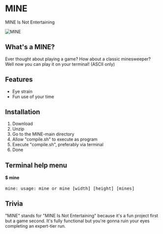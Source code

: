 <!-- README.md

MIT License

Copyright (C) 2022 Stefanos "Steven" Tsakiris

Permission is hereby granted, free of charge, to any person obtaining a copy
of this software and associated documentation files (the "Software"), to deal
in the Software without restriction, including without limitation the rights
to use, copy, modify, merge, publish, distribute, sublicense, and/or sell
copies of the Software, and to permit persons to whom the Software is
furnished to do so, subject to the following conditions:

The above copyright notice and this permission notice shall be included in all
copies or substantial portions of the Software.

THE SOFTWARE IS PROVIDED "AS IS", WITHOUT WARRANTY OF ANY KIND, EXPRESS OR
IMPLIED, INCLUDING BUT NOT LIMITED TO THE WARRANTIES OF MERCHANTABILITY,
FITNESS FOR A PARTICULAR PURPOSE AND NONINFRINGEMENT. IN NO EVENT SHALL THE
AUTHORS OR COPYRIGHT HOLDERS BE LIABLE FOR ANY CLAIM, DAMAGES OR OTHER
LIABILITY, WHETHER IN AN ACTION OF CONTRACT, TORT OR OTHERWISE, ARISING FROM,
OUT OF OR IN CONNECTION WITH THE SOFTWARE OR THE USE OR OTHER DEALINGS IN THE
SOFTWARE. -->

# MINE
MINE Is Not Entertaining

![MINE](https://github.com/TheSenatorSteven/MINE/blob/main/screenshots/sample.png)

## What's a MINE?
Ever thought about playing a game? How about a classic minesweeper? Well now you can play it on your terminal! (ASCII only)

## Features
- Eye strain
- Fun use of your time

## Installation
1. Download
2. Unzip
3. Go to the MINE-main directory
4. Allow "compile.sh" to execute as program
5. Execute "compile.sh", preferably via terminal
6. Done

## Terminal help menu
#### $ mine
<pre>
mine: usage: mine or mine [width] [height] [mines]
</pre>

## Trivia
"MINE" stands for "MINE Is Not Entertaining" because it's a fun project first but a game second. It's
fully functional but you're gonna ruin your eyes completing an expert-tier run.
